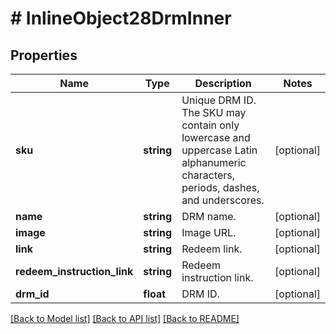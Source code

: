 # # InlineObject28DrmInner

## Properties

Name | Type | Description | Notes
------------ | ------------- | ------------- | -------------
**sku** | **string** | Unique DRM ID. The SKU may contain only lowercase and uppercase Latin alphanumeric characters, periods, dashes, and underscores. | [optional]
**name** | **string** | DRM name. | [optional]
**image** | **string** | Image URL. | [optional]
**link** | **string** | Redeem link. | [optional]
**redeem_instruction_link** | **string** | Redeem instruction link. | [optional]
**drm_id** | **float** | DRM ID. | [optional]

[[Back to Model list]](../../README.md#models) [[Back to API list]](../../README.md#endpoints) [[Back to README]](../../README.md)
